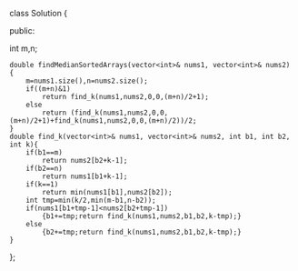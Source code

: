class Solution {

public:

int m,n;

    double findMedianSortedArrays(vector<int>& nums1, vector<int>& nums2) {
        m=nums1.size(),n=nums2.size();
        if((m+n)&1)
            return find_k(nums1,nums2,0,0,(m+n)/2+1);
        else
            return (find_k(nums1,nums2,0,0,(m+n)/2+1)+find_k(nums1,nums2,0,0,(m+n)/2))/2;
    }
    double find_k(vector<int>& nums1, vector<int>& nums2, int b1, int b2, int k){
        if(b1==m)
            return nums2[b2+k-1];
        if(b2==n)
            return nums1[b1+k-1];
        if(k==1)
            return min(nums1[b1],nums2[b2]);
        int tmp=min(k/2,min(m-b1,n-b2));
        if(nums1[b1+tmp-1]<nums2[b2+tmp-1])
            {b1+=tmp;return find_k(nums1,nums2,b1,b2,k-tmp);}
        else
            {b2+=tmp;return find_k(nums1,nums2,b1,b2,k-tmp);}
    }
};